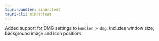 ```yaml
---
tauri-bundler: minor:feat
tauri-cli: minor:feat
---
```


Added support for DMG settings to `bundler > dmg`. Includes window size, background image and icon positions.
